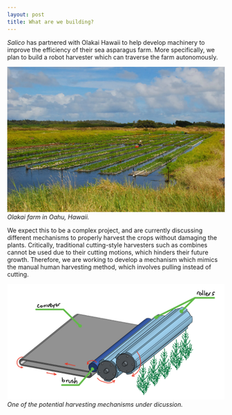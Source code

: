 ```yaml
---
layout: post
title: What are we building?
---
```


*Salico* has partnered with Olakai Hawaii to help develop machinery to improve the efficiency of their sea asparagus farm.
More specifically, we plan to build a robot harvester which can traverse the farm autonomously.

![Asparagus](/assets/img/farm.webp)
*Olakai farm in Oahu, Hawaii.*

We expect this to be a complex project, and are currently discussing different mechanisms to properly harvest the crops without damaging the plants.
Critically, traditional cutting-style harvesters such as combines cannot be used due to their cutting motions, which hinders their future growth.
Therefore, we are working to develop a mechanism which mimics the manual human harvesting method, which involves pulling instead of cutting.

![Harvester](/assets/img/harvester.png)
*One of the potential harvesting mechanisms under dicussion.*
